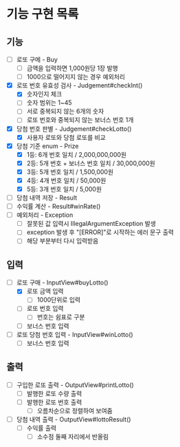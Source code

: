 # 기능 구현 목록

## 기능
- [ ] 로또 구메 - Buy
  - [ ] 금액을 입력하면 1,000원당 1장 발행
  - [ ] 1000으로 떨어지지 않는 경우 예외처리
- [x] 로또 번호 유효성 검사 - Judgement#checkInt()
  - [x] 숫자인지 체크
  - [ ] 숫자 범위는 1~45
  - [ ] 서로 중복되지 않는 6개의 숫자
  - [ ] 로또 번호와 중복되지 않는 보너스 번호 1개
- [x] 당첨 번호 판별 - Judgement#checkLotto()
  - [x] 사용자 로또와 당첨 로또를 비교
- [x] 당첨 기준 enum - Prize
  - [x] 1등: 6개 번호 일치 / 2,000,000,000원
  - [x] 2등: 5개 번호 + 보너스 번호 일치 / 30,000,000원 
  - [x] 3등: 5개 번호 일치 / 1,500,000원 
  - [x] 4등: 4개 번호 일치 / 50,000원 
  - [x] 5등: 3개 번호 일치 / 5,000원
- [ ] 당첨 내역 저장 - Result
- [ ] 수익률 계산 - Result#winRate()
-[ ] 예외처리 - Exception
  - [ ] 잘못된 값 입력시 IllegalArgumentException 발생
  - [ ] exception 발생 후 "[ERROR]"로 시작하는 에러 문구 출력
  - [ ] 해당 부분부터 다시 입력받음

## 입력
- [ ] 로또 구매 - InputView#buyLotto()
  - [x] 로또 금액 입력
    - [ ] 1000단위로 입력
  - [ ] 로또 번호 입력
    - [ ] 번호는 쉼표로 구분
  - [ ] 보너스 번호 입력
- [ ] 로또 당첨 번호 입력 - InputView#winLotto()
  - [ ] 보너스 번호 입력

## 출력
- [ ] 구입한 로또 출력 - OutputView#printLotto()
  - [ ] 발행한 로또 수량 출력
  - [ ] 발행한 로또 번호 출력
    - [ ] 오름차순으로 정렬하여 보여줌
- [ ] 당첨 내역 출력 - OutputView#lottoResult()
  - [ ] 수익률 출력
      - [ ] 소수점 둘째 자리에서 반올림